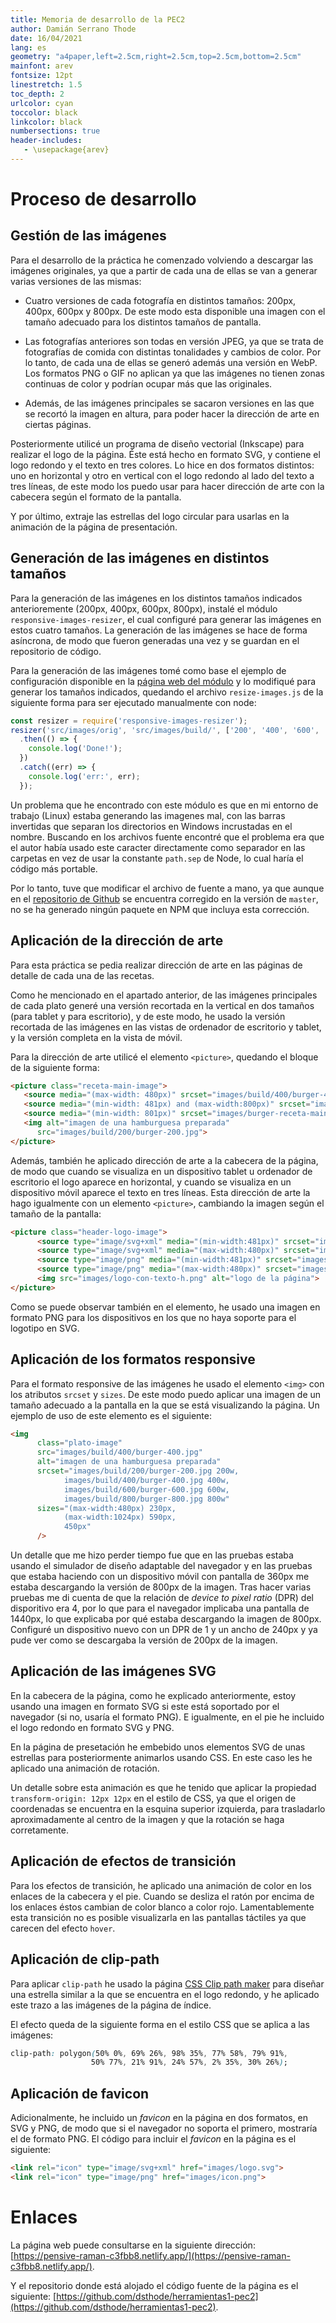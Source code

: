 ```yaml
---
title: Memoria de desarrollo de la PEC2
author: Damián Serrano Thode
date: 16/04/2021
lang: es
geometry: "a4paper,left=2.5cm,right=2.5cm,top=2.5cm,bottom=2.5cm"
mainfont: arev
fontsize: 12pt
linestretch: 1.5
toc_depth: 2
urlcolor: cyan
toccolor: black
linkcolor: black
numbersections: true
header-includes:
   - \usepackage{arev}
---
```


# Proceso de desarrollo

## Gestión de las imágenes

Para el desarrollo de la práctica he comenzado volviendo a descargar las imágenes originales, ya que a partir de cada una de ellas se van a generar varias versiones de las mismas:

* Cuatro versiones de cada fotografía en distintos tamaños: 200px, 400px, 600px y 800px. De este modo esta disponible una imagen con el tamaño adecuado para los distintos tamaños de pantalla.

* Las fotografías anteriores son todas en versión JPEG, ya que se trata de fotografías de comida con distintas tonalidades y cambios de color. Por lo tanto, de cada una de ellas se generó además una versión en WebP. Los formatos PNG o GIF no aplican ya que las imágenes no tienen zonas continuas de color y podrían ocupar más que las originales.

* Además, de las imágenes principales se sacaron versiones en las que se recortó la imagen en altura, para poder hacer la dirección de arte en ciertas páginas.

Posteriormente utilicé un programa de diseño vectorial (Inkscape) para realizar el logo de la página. Éste está hecho en formato SVG, y contiene el logo redondo y el texto en tres colores. Lo hice en dos formatos distintos: uno en horizontal y otro en vertical con el logo redondo al lado del texto a tres líneas, de este modo los puedo usar para hacer dirección de arte con la cabecera según el formato de la pantalla.

Y por último, extraje las estrellas del logo circular para usarlas en la animación de la página de presentación.

## Generación de las imágenes en distintos tamaños

Para la generación de las imágenes en los distintos tamaños indicados anterioremente (200px, 400px, 600px, 800px), instalé el módulo ```responsive-images-resizer```, el cual configuré para generar las imágenes en estos cuatro tamaños. La generación de las imágenes se hace de forma asíncrona, de modo que fueron generadas una vez y se guardan en el repositorio de código.

Para la generación de las imágenes tomé como base el ejemplo de configuración disponible en la [página web del módulo](https://www.npmjs.com/package/responsive-images-resizer) y lo modifiqué para generar los tamaños indicados, quedando el archivo ```resize-images.js``` de la siguiente forma para ser ejecutado manualmente con node:

```js
const resizer = require('responsive-images-resizer');
resizer('src/images/orig', 'src/images/build/', ['200', '400', '600', '800'])
  .then(() => {
    console.log('Done!');
  })
  .catch((err) => {
    console.log('err:', err);
  });
```

Un problema que he encontrado con este módulo es que en mi entorno de trabajo (Linux) estaba generando las imagenes mal, con las barras invertidas que separan los directorios en Windows incrustadas en el nombre. Buscando en los archivos fuente encontré que el problema era que el autor había usado este caracter directamente como separador en las carpetas en vez de usar la constante ```path.sep``` de Node, lo cual haría el código más portable.

Por lo tanto, tuve que modificar el archivo de fuente a mano, ya que aunque en el [repositorio de Github](https://github.com/AndriesK/responsive-images-resizer) se encuentra corregido en la versión de ```master```, no se ha generado ningún paquete en NPM que incluya esta corrección.

## Aplicación de la dirección de arte

Para esta práctica se pedia realizar dirección de arte en las páginas de detalle de cada una de las recetas.

Como he mencionado en el apartado anterior, de las imágenes principales de cada plato generé una versión recortada en la vertical en dos tamaños (para tablet y para escritorio), y de este modo, he usado la versión recortada de las imágenes en las vistas de ordenador de escritorio y tablet, y la versión completa en la vista de móvil.

Para la dirección de arte utilicé el elemento ```<picture>```, quedando el bloque de la siguiente forma:

```html
<picture class="receta-main-image">
   <source media="(max-width: 480px)" srcset="images/build/400/burger-400.jpg">
   <source media="(min-width: 481px) and (max-width:800px)" srcset="images/burger-receta-main-800.jpg">
   <source media="(min-width: 801px)" srcset="images/burger-receta-main-1000.jpg">
   <img alt="imagen de una hamburguesa preparada"
      src="images/build/200/burger-200.jpg">
</picture>
```

Además, también he aplicado dirección de arte a la cabecera de la página, de modo que cuando se visualiza en un dispositivo tablet u ordenador de escritorio el logo aparece en horizontal, y cuando se visualiza en un dispositivo móvil aparece el texto en tres líneas. Esta dirección de arte la hago igualmente con un elemento ```<picture>```, cambiando la imagen según el tamaño de la pantalla:

```html
<picture class="header-logo-image">
      <source type="image/svg+xml" media="(min-width:481px)" srcset="images/logo-con-texto-h.svg">
      <source type="image/svg+xml" media="(max-width:480px)" srcset="images/logo-con-texto-v.svg">
      <source type="image/png" media="(min-width:481px)" srcset="images/logo-con-texto-h.png">
      <source type="image/png" media="(max-width:480px)" srcset="images/logo-con-texto-v.png">
      <img src="images/logo-con-texto-h.png" alt="logo de la página">
</picture>
```

Como se puede observar también en el elemento, he usado una imagen en formato PNG para los dispositivos en los que no haya soporte para el logotipo en SVG.

## Aplicación de los formatos responsive

Para el formato responsive de las imágenes he usado el elemento ```<img>``` con los atributos ```srcset``` y ```sizes```. De este modo puedo aplicar una imagen de un tamaño adecuado a la pantalla en la que se está visualizando la página. Un ejemplo de uso de este elemento es el siguiente:

```html
<img 
      class="plato-image" 
      src="images/build/400/burger-400.jpg" 
      alt="imagen de una hamburguesa preparada" 
      srcset="images/build/200/burger-200.jpg 200w,
            images/build/400/burger-400.jpg 400w,
            images/build/600/burger-600.jpg 600w,
            images/build/800/burger-800.jpg 800w"
      sizes="(max-width:480px) 230px,
            (max-width:1024px) 590px,
            450px"
      />
```

Un detalle que me hizo perder tiempo fue que en las pruebas estaba usando el simulador de diseño adaptable del navegador y en las pruebas que estaba haciendo con un dispositivo móvil con pantalla de 360px me estaba descargando la versión de 800px de la imagen. Tras hacer varias pruebas me di cuenta de que la relación de *device to pixel ratio* (DPR) del disporitivo era 4, por lo que para el navegador implicaba una pantalla de 1440px, lo que explicaba por qué estaba descargando la imagen de 800px. Configuré un dispositivo nuevo con un DPR de 1 y un ancho de 240px y ya pude ver como se descargaba la versión de 200px de la imagen.

## Aplicación de las imágenes SVG

En la cabecera de la página, como he explicado anteriormente, estoy usando una imagen en formato SVG si este está soportado por el navegador (si no, usaría el formato PNG). E igualmente, en el pie he incluido el logo redondo en formato SVG y PNG.

En la página de presetación he embebido unos elementos SVG de unas estrellas para posteriormente animarlos usando CSS. En este caso les he aplicado una animación de rotación.

Un detalle sobre esta animación es que he tenido que aplicar la propiedad ```transform-origin: 12px 12px``` en el estilo de CSS, ya que el origen de coordenadas se encuentra en la esquina superior izquierda, para trasladarlo aproximadamente al centro de la imagen y que la rotación se haga corretamente.

## Aplicación de efectos de transición

Para los efectos de transición, he aplicado una animación de color en los enlaces de la cabecera y el pie. Cuando se desliza el ratón por encima de los enlaces éstos cambian de color blanco a color rojo. Lamentablemente esta transición no es posible visualizarla en las pantallas táctiles ya que carecen del efecto ```hover```.

## Aplicación de clip-path

Para aplicar ```clip-path``` he usado la página [CSS Clip path maker](https://bennettfeely.com/clippy/) para diseñar una estrella similar a la que se encuentra en el logo redondo, y he aplicado este trazo a las imágenes de la página de índice.

El efecto queda de la siguiente forma en el estilo CSS que se aplica a las imágenes:

```css
clip-path: polygon(50% 0%, 69% 26%, 98% 35%, 77% 58%, 79% 91%, 
                  50% 77%, 21% 91%, 24% 57%, 2% 35%, 30% 26%);
```

## Aplicación de favicon

Adicionalmente, he incluido un *favicon* en la página en dos formatos, en SVG y PNG, de modo que si el navegador no soporta el primero, mostraría el de formato PNG. El código para incluir el *favicon* en la página es el siguiente:

```html
<link rel="icon" type="image/svg+xml" href="images/logo.svg">
<link rel="icon" type="image/png" href="images/icon.png">
```

# Enlaces

La página web puede consultarse en la siguiente dirección: [https://pensive-raman-c3fbb8.netlify.app/](https://pensive-raman-c3fbb8.netlify.app/).

Y el repositorio donde está alojado el código fuente de la página es el siguiente: [https://github.com/dsthode/herramientas1-pec2](https://github.com/dsthode/herramientas1-pec2).
